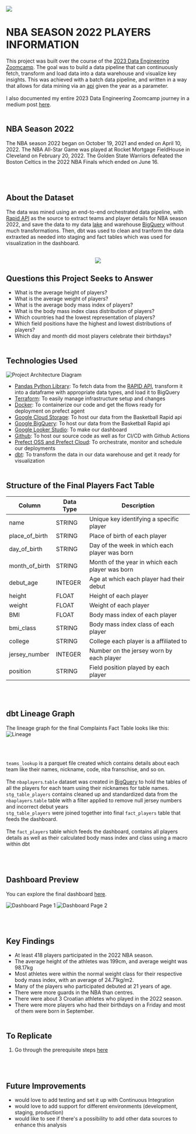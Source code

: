 ![](utils/2022-championship-logo.png)

# NBA SEASON 2022 PLAYERS INFORMATION

This project was built over the course of the [2023 Data Engineering Zoomcamp](https://github.com/DataTalksClub/data-engineering-zoomcamp). The goal was to build a data pipeline that can continuously fetch, transform and load data into a data warehouse and visualize key insights. This was achieved with a batch data pipeline, and written in a way that allows for data mining via an [api](<(https://api-sports.io/documentation/nba/v2)>) given the year as a parameter. </br></br>
I also documented my entire 2023 Data Engineering Zoomcamp journey in a medium post [here](https://medium.com/@/list/2023-data-engineering-zoomcamp-dfa7bb438f44).
</br>
</br>

## NBA Season 2022
The NBA season 2022 began on October 19, 2021 and ended on April 10, 2022. The NBA All-Star Game was played at Rocket Mortgage FieldHouse in Cleveland on February 20, 2022. The Golden State Warriors defeated the Boston Celtics in the 2022 NBA Finals which ended on June 16.


</br>
</br>

## About the Dataset

The data was mined using an end-to-end orchestrated data pipeline, with [Rapid API](https://rapidapi.com/api-sports/api/api-nba/) as the source to extract teams and player details for NBA season 2022, and save the data to my data [lake](https://console.cloud.google.com/storage/) and warehouse [BigQuery](https://console.cloud.google.com/bigquery/) without much transformations. Then, dbt was used to clean and tranform the data extraxted as needed into staging and fact tables which was used for visualization in the dashboard.
</br>
</br>

<p align="center">
<img src="util/image_nba_teams.png">
</p>

## Questions this Project Seeks to Answer

- What is the average height of players?
- What is the average weight of players?
- What is the average body mass index of players?
- What is the body mass index class distribution of players?
- Which countries had the lowest representation of players?
- Which field positions have the highest and lowest distributions of players?
- Which day and month did most players celebrate their birthdays?
  </br>
  </br>

## Technologies Used

![Project Architecture Diagram](utils/de-zoomcamp-project.png)

- [Pandas Python Library](https://pandas.pydata.org/): To fetch data from the [RAPID API](https://api-sports.io/documentation/nba/v2), transform it into a dataframe with appropriate data types, and load it to BigQuery
- [Terraform](https://www.terraform.io/): To easily manage infrastructure setup and changes
- [Docker](https://www.docker.com/): To containerize our code and get the flows ready for deployment on prefect agent
- [Google Cloud Storage](https://cloud.google.com/storage): To host our data from the Basketball Rapid api
- [Google BigQuery](https://cloud.google.com/bigquery): To host our data from the Basketball Rapid api
- [Google Looker Studio](https://lookerstudio.google.com/): To make our dashboard
- [Github](https://github.com/): To host our source code as well as for CI/CD with Github Actions
- [Prefect OSS and Prefect Cloud](https://www.prefect.io/): To orchestrate, monitor and schedule our deployments
- [dbt](https://www.getdbt.com/): To transform the data in our data warehouse and get it ready for visualization
  </br>
  </br>

## Structure of the Final Players Fact Table

| Column         | Data Type | Description                                  |
| -------------- | --------- | -------------------------------------------- |
| name | STRING | Unique key identifying a specific player |
| place_of_birth | STRING | Place of birth of each player |
| day_of_birth | STRING | Day of the week in which each player was born |
| month_of_birth | STRING | Month of the year in which each player was born |
| debut_age | INTEGER | Age at which each player had their debut |
| height | FLOAT | Height of each player |
| weight | FLOAT   | Weight of each player |
| BMI | FLOAT | Body mass index of each player |
| bmi_class | STRING | Body mass index class of each player |
| college | STRING | College each player is a affiliated to |
| jersey_number | INTEGER | Number on the jersey worn by each player |
| position | STRING | Field position played by each player |

</br>
</br>

## dbt Lineage Graph

The lineage graph for the final Complaints Fact Table looks like this:
![Lineage](util/dbt_lineage.png)

</br>
</br>

`teams_lookup` is a parquet file created which contains details about each team like their names, nickname, code, nba franschise, and so on.
</br>
</br>
The `nbaplayers`.`table` dataset was created in [BigQuery](https://cloud.google.com/bigquery) to hold the tables of all the players for each team using their nicknames for table names. `stg_table_players` contains cleaned up and standardized data from the `nbaplayers`.`table` table with a filter applied to remove null jersey numbers and incorrect debut years
</br>
`stg_table_players` were joined together into final `fact_players` table that feeds the dashboard.
</br>
</br>
The `fact_players` table which feeds the dashboard, contains all players details as well as their calculated body mass index and class using a macro within dbt

</br>
</br>

## Dashboard Preview

You can explore the final dashboard [here](https://lookerstudio.google.com/reporting/65ee32b0-4626-4a39-8065-5d8c27380a1a).

![Dashboard Page 1](utils/dashboard1.png)
![Dashboard Page 2](utils/dashboard2.png)

</br>
</br>

## Key Findings

- At least 418 players participated in the 2022 NBA season.
- The average height of the athletes was 199cm, and average weight was 98.17kg
- Most athletes were within the normal weight class for their respective body mass index, with an average of 24.71kg/m2.
- Many of the players who participated debuted at 21 years of age.
- There were more guards in the NBA than centres.
- There were about 3 Croatian athletes who played in the 2022 season.
- There were more players who had their birthdays on a Friday and most of them were born in September.
  </br>
  </br>

## To Replicate

1. Go through the prerequisite steps [here](./replicate.md)

</br>
</br>

## Future Improvements

- would love to add testing and set it up with Continuous Integration
- would love to add support for different environments (development, staging, production)
- would like to see if there's a possibility to add other data sources to enhance this analysis
